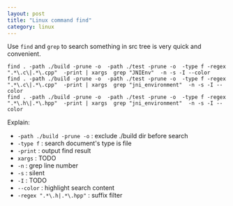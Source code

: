 ```yaml
---
layout: post
title: "Linux command find"
category: linux
---
```






Use `find` and `grep` to search something in src tree is very quick and convenient.



```
find . -path ./build -prune -o  -path ./test -prune -o  -type f -regex ".*\.c\|.*\.cpp"  -print | xargs  grep "JNIEnv"  -n -s -I --color
find . -path ./build -prune -o  -path ./test -prune -o  -type f -regex ".*\.c\|.*\.cpp"  -print | xargs  grep "jni_environment"  -n -s -I --color
find . -path ./build -prune -o  -path ./test -prune -o  -type f -regex ".*\.h\|.*\.hpp"  -print | xargs  grep "jni_environment"  -n -s -I --color
```



Explain:

* `-path ./build -prune -o` : exclude ./build dir before search
* `-type f` : search document's type is file
* `-print` : output find result
* `xargs` : TODO
* `-n` : grep line number
* `-s` : silent
* `-I` : TODO
* `--color` : highlight search content
* `-regex ".*\.h|.*\.hpp"` : suffix filter



